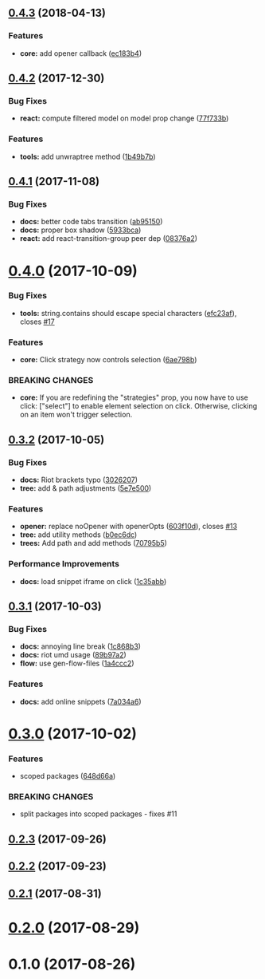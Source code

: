 <a name="0.4.3"></a>
## [0.4.3](https://github.com/elbywan/bosket/compare/0.4.2...0.4.3) (2018-04-13)


### Features

* **core:** add opener callback ([ec183b4](https://github.com/elbywan/bosket/commit/ec183b4))



<a name="0.4.2"></a>
## [0.4.2](https://github.com/elbywan/bosket/compare/0.4.1...0.4.2) (2017-12-30)


### Bug Fixes

* **react:** compute filtered model on model prop change ([77f733b](https://github.com/elbywan/bosket/commit/77f733b))


### Features

* **tools:** add unwraptree method ([1b49b7b](https://github.com/elbywan/bosket/commit/1b49b7b))



<a name="0.4.1"></a>
## [0.4.1](https://github.com/elbywan/bosket/compare/0.4.0...0.4.1) (2017-11-08)


### Bug Fixes

* **docs:** better code tabs transition ([ab95150](https://github.com/elbywan/bosket/commit/ab95150))
* **docs:** proper box shadow ([5933bca](https://github.com/elbywan/bosket/commit/5933bca))
* **react:** add react-transition-group peer dep ([08376a2](https://github.com/elbywan/bosket/commit/08376a2))



<a name="0.4.0"></a>
# [0.4.0](https://github.com/elbywan/bosket/compare/0.3.2...0.4.0) (2017-10-09)


### Bug Fixes

* **tools:** string.contains should escape special characters ([efc23af](https://github.com/elbywan/bosket/commit/efc23af)), closes [#17](https://github.com/elbywan/bosket/issues/17)


### Features

* **core:** Click strategy now controls selection ([6ae798b](https://github.com/elbywan/bosket/commit/6ae798b))


### BREAKING CHANGES

* **core:** If you are redefining the "strategies" prop,
you now have to use click: ["select"] to enable element selection on click.
Otherwise, clicking on an item won't trigger selection.



<a name="0.3.2"></a>
## [0.3.2](https://github.com/elbywan/bosket/compare/0.3.1...0.3.2) (2017-10-05)


### Bug Fixes

* **docs:** Riot brackets typo ([3026207](https://github.com/elbywan/bosket/commit/3026207))
* **tree:** add & path adjustments ([5e7e500](https://github.com/elbywan/bosket/commit/5e7e500))


### Features

* **opener:** replace noOpener with openerOpts ([603f10d](https://github.com/elbywan/bosket/commit/603f10d)), closes [#13](https://github.com/elbywan/bosket/issues/13)
* **tree:** add utility methods ([b0ec6dc](https://github.com/elbywan/bosket/commit/b0ec6dc))
* **trees:** Add path and add methods ([70795b5](https://github.com/elbywan/bosket/commit/70795b5))


### Performance Improvements

* **docs:** load snippet iframe on click ([1c35abb](https://github.com/elbywan/bosket/commit/1c35abb))



<a name="0.3.1"></a>
## [0.3.1](https://github.com/elbywan/bosket/compare/0.3.0...0.3.1) (2017-10-03)


### Bug Fixes

* **docs:** annoying line break ([1c868b3](https://github.com/elbywan/bosket/commit/1c868b3))
* **docs:** riot umd usage ([89b97a2](https://github.com/elbywan/bosket/commit/89b97a2))
* **flow:** use gen-flow-files ([1a4ccc2](https://github.com/elbywan/bosket/commit/1a4ccc2))


### Features

* **docs:** add online snippets ([7a034a6](https://github.com/elbywan/bosket/commit/7a034a6))



<a name="0.3.0"></a>
# [0.3.0](https://github.com/elbywan/bosket/compare/0.2.3...0.3.0) (2017-10-02)


### Features

* scoped packages ([648d66a](https://github.com/elbywan/bosket/commit/648d66a))


### BREAKING CHANGES

* split packages into scoped packages - fixes #11



<a name="0.2.3"></a>
## [0.2.3](https://github.com/elbywan/bosket/compare/0.2.2...0.2.3) (2017-09-26)



<a name="0.2.2"></a>
## [0.2.2](https://github.com/elbywan/bosket/compare/0.2.1...0.2.2) (2017-09-23)



<a name="0.2.1"></a>
## [0.2.1](https://github.com/elbywan/bosket/compare/0.2.0...0.2.1) (2017-08-31)



<a name="0.2.0"></a>
# [0.2.0](https://github.com/elbywan/bosket/compare/0.1.0...0.2.0) (2017-08-29)



<a name="0.1.0"></a>
# 0.1.0 (2017-08-26)



